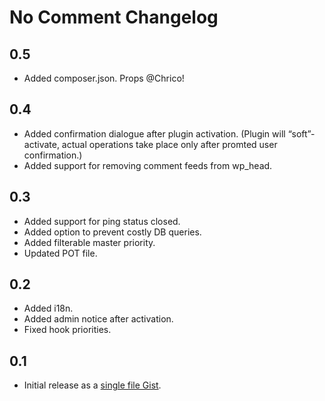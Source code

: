 # No Comment Changelog

## 0.5
* Added composer.json. Props @Chrico!

## 0.4
* Added confirmation dialogue after plugin activation. (Plugin will “soft”-activate, actual operations take place only after promted user confirmation.)
* Added support for removing comment feeds from wp_head.

## 0.3
* Added support for ping status closed.
* Added option to prevent costly DB queries.
* Added filterable master priority.
* Updated POT file.

## 0.2
* Added i18n.
* Added admin notice after activation.
* Fixed hook priorities.

## 0.1
* Initial release as a [single file Gist](https://gist.github.com/glueckpress/ec846d50ba9825a24fc3/).
